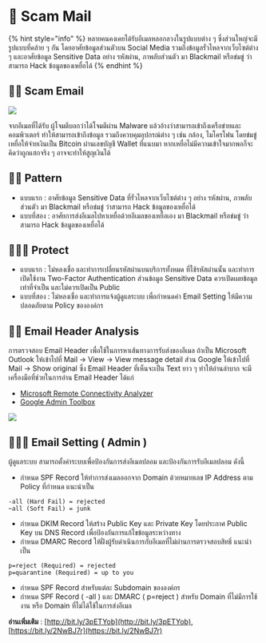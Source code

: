 # 🎩 Scam Mail

{% hint style="info" %}
หลายคนคงเคยได้รับอีเมลหลอกลวงในรูปแบบต่าง ๆ ซึ่งส่วนใหญ่จะมีรูปแบบที่คล้าย ๆ กัน โดยอาศัยข้อมูลส่วนตัวบน Social Media รวมถึงข้อมูลรั่วไหลจากเว็บไซต์ต่าง ๆ และอาศัยข้อมูล Sensitive Data อย่าง รหัสผ่าน, ภาพลับส่วนตัว มา Blackmail หรือข่มขู่ ว่าสามารถ Hack ข้อมูลของเหยื่อได้
{% endhint %}

## **🧔🏻 Scam Email**

![](https://codeinsane.files.wordpress.com/2021/02/phishing-01.png?w=636\&h=369)

จากอีเมลที่ได้รับ ผู้โจมตีบอกว่าได้โจมตีผ่าน Malware แล้วอ้างว่าสามารถเข้าถึงเครือข่ายและคอมพิวเตอร์ ทำให้สามารถเข้าถึงข้อมูล รวมถึงควบคุมอุปกรณ์ต่าง ๆ เช่น กล้อง, ไมโครโฟน โดยข่มขู่เหยื่อให้จ่ายเงินเป็น Bitcoin ผ่านเลขบัญชี Wallet ที่แนบมา หากเหยื่อไม่มีความเข้าใจมากพอก็จะคิดว่าถูกแฮกจริง ๆ อาจจะทำให้สูญเงินได้

## **👮🏻 Pattern**

* แบบแรก : อาศัยข้อมูล Sensitive Data ที่รั่วไหลจากเว็บไซต์ต่าง ๆ อย่าง รหัสผ่าน, ภาพลับส่วนตัว มา Blackmail หรือข่มขู่ ว่าสามารถ Hack ข้อมูลของเหยื่อได้
* แบบที่สอง : อาศัยการส่งอีเมลไปหาเหยื่อด้วยอีเมลของเหยื่อเอง มา Blackmail หรือข่มขู่ ว่าสามารถ Hack ข้อมูลของเหยื่อได้

## 💂🏻‍♂️ Protect

* แบบแรก : ไม่หลงเชื่อ และทำการเปลี่ยนรหัสผ่านบนบริการทั้งหมด ที่ใช้รหัสผ่านนั้น และทำการเปิดใช้งาน Two-Factor Authentication ส่วนข้อมูล Sensitive Data ควรเปิดเผยข้อมูลเท่าที่จำเป็น และไม่ควรเปิดเป็น Public
* แบบที่สอง : ไม่หลงเชื่อ และทำการแจ้งผู้ดูแลระบบ เพื่อกำหนดค่า Email Setting ให้มีความปลอดภัยตาม Policy ขององค์กร

## **🕵🏻 Email Header Analysis**

การตรวจสอบ Email Header เพื่อใช้ในการหาเส้นทางการรับส่งของอีเมล ถ้าเป็น Microsoft Outlook ให้เข้าไปที่ Mail -> View -> View message detail ส่วน Google ให้เข้าไปที่ Mail -> Show original ซึ่ง Email Header ที่เห็นจะเป็น Text ยาว ๆ ทำให้อ่านลำบาก จะมีเครื่องมือที่ช่วยในการอ่าน Email Header ได้แก่

* [Microsoft Remote Connectivity Analyzer](https://testconnectivity.microsoft.com/tests/o365)
* [Google Admin Toolbox](https://toolbox.googleapps.com/apps/main/)

![](https://codeinsane.files.wordpress.com/2021/02/phishing-02.png?w=636\&h=320)

## **🧑🏻‍⚖️ Email Setting ( Admin )**

ผู้ดูแลระบบ สามารถตั้งค่าระบบเพื่อป้องกันการส่งอีเมลปลอม และป้องกันการรับอีเมลปลอม ดังนี้

* กำหนด SPF Record ให้ทำการส่งเมลออกจาก Domain ด้วยหมายเลข IP Address ตาม Policy ที่กำหนด แนะนำเป็น

```
-all (Hard Fail) = rejected
~all (Soft Fail) = junk
```

* กำหนด DKIM Record ให้สร้าง Public Key และ Private Key โดยประกาศ Public Key บน DNS Record เพื่อป้องกันการแก้ไขข้อมูลระหว่างทาง
* กำหนด DMARC Record ให้ฝั่งผู้รับดำเนินการกับอีเมลที่ไม่ผ่านการตรวจสอบสิทธิ์ แนะนำเป็น

```
p=reject (Required) = rejected
p=quarantine (Required) = up to you
```

* กำหนด SPF Record สำหรับแต่ละ Subdomain ขององค์กร
* กำหนด SPF Record ( -all ) และ DMARC ( p=reject ) สำหรับ Domain ที่ไม่มีการใช้งาน หรือ Domain ที่ไม่ได้ใช้ในการส่งอีเมล

**อ่านเพิ่มเติม** : [http://bit.ly/3pETYob](http://bit.ly/3pETYob), [https://bit.ly/2NwBJ7r](https://bit.ly/2NwBJ7r)
